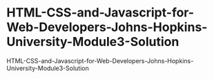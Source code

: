 # HTML-CSS-and-Javascript-for-Web-Developers-Johns-Hopkins-University-Module3-Solution
HTML-CSS-and-Javascript-for-Web-Developers-Johns-Hopkins-University-Module3-Solution
